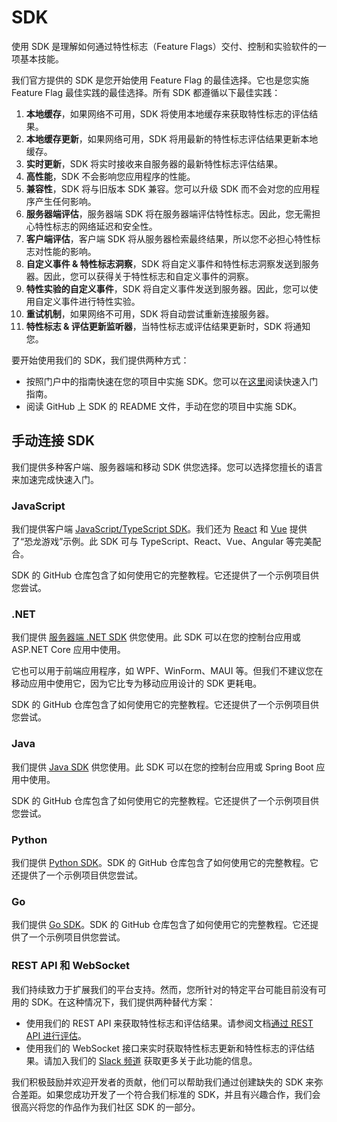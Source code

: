 # SDK

使用 SDK 是理解如何通过特性标志（Feature Flags）交付、控制和实验软件的一项基本技能。

我们官方提供的 SDK 是您开始使用 Feature Flag 的最佳选择。它也是您实施 Feature Flag 最佳实践的最佳选择。所有 SDK 都遵循以下最佳实践：

1. **本地缓存**，如果网络不可用，SDK 将使用本地缓存来获取特性标志的评估结果。
2. **本地缓存更新**，如果网络可用，SDK 将用最新的特性标志评估结果更新本地缓存。
3. **实时更新**，SDK 将实时接收来自服务器的最新特性标志评估结果。
4. **高性能**，SDK 不会影响您应用程序的性能。
5. **兼容性**，SDK 将与旧版本 SDK 兼容。您可以升级 SDK 而不会对您的应用程序产生任何影响。
6. **服务器端评估**，服务器端 SDK 将在服务器端评估特性标志。因此，您无需担心特性标志的网络延迟和安全性。
7. **客户端评估**，客户端 SDK 将从服务器检索最终结果，所以您不必担心特性标志对性能的影响。
8. **自定义事件 & 特性标志洞察**，SDK 将自定义事件和特性标志洞察发送到服务器。因此，您可以获得关于特性标志和自定义事件的洞察。
9. **特性实验的自定义事件**，SDK 将自定义事件发送到服务器。因此，您可以使用自定义事件进行特性实验。
10. **重试机制**，如果网络不可用，SDK 将自动尝试重新连接服务器。
11. **特性标志 & 评估更新监听器**，当特性标志或评估结果更新时，SDK 将通知您。

要开始使用我们的 SDK，我们提供两种方式：

- 按照门户中的指南快速在您的项目中实施 SDK。您可以在[这里](../getting-started/connect-an-sdk)阅读快速入门指南。
- 阅读 GitHub 上 SDK 的 README 文件，手动在您的项目中实施 SDK。

## 手动连接 SDK

我们提供多种客户端、服务器端和移动 SDK 供您选择。您可以选择您擅长的语言来加速完成快速入门。

### JavaScript

我们提供客户端 [JavaScript/TypeScript SDK](https://github.com/featbit/featbit-js-client-sdk)。我们还为 [React](https://github.com/featbit/featbit-samples/tree/main/samples/dino-game/interactive-demo-react) 和 [Vue](https://github.com/featbit/featbit-samples/tree/main/samples/dino-game/interactive-demo-vue) 提供了“恐龙游戏”示例。此 SDK 可与 TypeScript、React、Vue、Angular 等完美配合。

SDK 的 GitHub 仓库包含了如何使用它的完整教程。它还提供了一个示例项目供您尝试。

### .NET

我们提供 [服务器端 .NET SDK](https://github.com/featbit/featbit-dotnet-sdk) 供您使用。此 SDK 可以在您的控制台应用或 ASP.NET Core 应用中使用。

它也可以用于前端应用程序，如 WPF、WinForm、MAUI 等。但我们不建议您在移动应用中使用它，因为它比专为移动应用设计的 SDK 更耗电。

SDK 的 GitHub 仓库包含了如何使用它的完整教程。它还提供了一个示例项目供您尝试。

### Java

我们提供 [Java SDK](https://github.com/featbit/featbit-java-sdk) 供您使用。此 SDK 可以在您的控制台应用或 Spring Boot 应用中使用。

SDK 的 GitHub 仓库包含了如何使用它的完整教程。它还提供了一个示例项目供您尝试。

### Python

我们提供 [Python SDK](https://github.com/featbit/featbit-python-sdk)。SDK 的 GitHub 仓库包含了如何使用它的完整教程。它还提供了一个示例项目供您尝试。

### Go

我们提供 [Go SDK](https://github.com/featbit/featbit-go-sdk)。SDK 的 GitHub 仓库包含了如何使用它的完整教程。它还提供了一个示例项目供您尝试。


### REST API 和 WebSocket

我们持续致力于扩展我们的平台支持。然而，您所针对的特定平台可能目前没有可用的 SDK。在这种情况下，我们提供两种替代方案：

- 使用我们的 REST API 来获取特性标志和评估结果。请参阅文档[通过 REST API 进行评估](retrieve-feature-flags-with-api)。
- 使用我们的 WebSocket 接口来实时获取特性标志更新和特性标志的评估结果。请加入我们的 [Slack 频道](https://join.slack.com/t/featbit/shared_invite/zt-1ew5e2vbb-x6Apan1xZOaYMnFzqZkGNQ) 获取更多关于此功能的信息。




我们积极鼓励并欢迎开发者的贡献，他们可以帮助我们通过创建缺失的 SDK 来弥合差距。如果您成功开发了一个符合我们标准的 SDK，并且有兴趣合作，我们会很高兴将您的作品作为我们社区 SDK 的一部分。